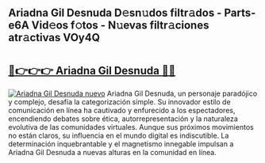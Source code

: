 ## Ariadna Gil Desnuda D𝚎sn𝚞dos filtr𝚊dos - Parts-e6A Vid𝚎os f𝚘tos - N𝚞evas filtr𝚊ciones atr𝚊ctivas VOy4Q

# <h2><a href="http://mbczyu.tromn.icu/?c=Ariadna+Gil+Desnuda">🔗👉👉👉 Ariadna Gil Desnuda 🔗🔗</a></h2>

[![Ariadna Gil Desnuda nuevo](https://i.imgur.com/pEAQMta.gif)](http://mbczyu.tromn.icu/?c=Ariadna+Gil+Desnuda)
Ariadna Gil Desnuda, un personaje paradójico y complejo, desafía la categorización simple. Su innovador estilo de comunicación en línea ha cautivado y enfurecido a los espectadores, encendiendo debates sobre ética, autorrepresentación y la naturaleza evolutiva de las comunidades virtuales. Aunque sus próximos movimientos no están claros, su influencia en el mundo digital es indiscutible. La determinación inquebrantable y el magnetismo innegable impulsan a Ariadna Gil Desnuda a nuevas alturas en la comunidad en línea.
